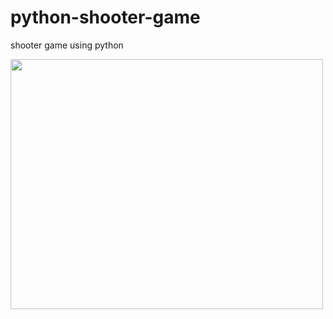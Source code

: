 # python-shooter-game
 shooter game using python
 
 <img src="https://github.com/Tanaym7/python-shooter-game/blob/main/Shooter_2021-11-12_02-22-50_SparkVideo.gif" height=400 width=500/>
